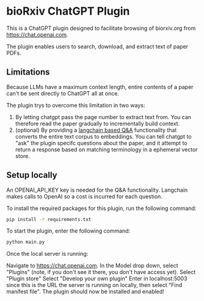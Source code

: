 # bioRxiv ChatGPT Plugin

This is a ChatGPT plugin designed to facilitate browsing of biorxiv.org from https://chat.openai.com.

The plugin enables users to search, download, and extract text of paper PDFs.

## Limitations
Because LLMs have a maximum context length, entire contents of a paper can't be sent directly to ChatGPT all at once.

The plugin trys to overcome this limitation in two ways:
1. By letting chatgpt pass the page number to extract text from. You can therefore read the paper gradually to incrementally build context.
2. (optional) By providing a [langchain based Q&A](https://medium.com/@johnthuo/chat-with-your-pdf-using-langchain-f-a-i-s-s-and-openai-to-query-pdfs-e7bfde086155) functionality that converts the entire text corpus to embeddings. You can tell chatgpt to "ask" the plugin specifc questions about the paper, and it attempt to return a response based on matching terminology in a ephemeral vector store.

## Setup locally

An OPENAI_API_KEY key is needed for the Q&A functionality. Langchain makes calls to OpenAI so a cost is incurred for each question.

To install the required packages for this plugin, run the following command:

```bash
pip install -r requirements.txt
```


To start the plugin, enter the following command:

```bash
python main.py
```

Once the local server is running:

Navigate to https://chat.openai.com.
In the Model drop down, select "Plugins" (note, if you don't see it there, you don't have access yet).
Select "Plugin store"
Select "Develop your own plugin"
Enter in localhost:5003 since this is the URL the server is running on locally, then select "Find manifest file".
The plugin should now be installed and enabled!
